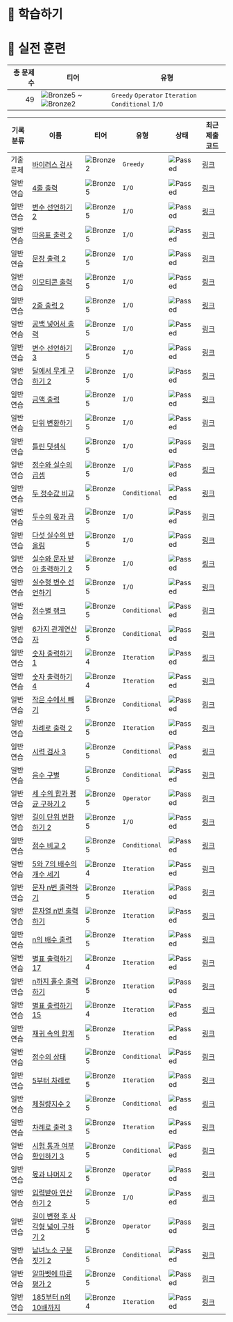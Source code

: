 # 📖 학습하기

# 🥇 실전 훈련
|총 문제 수|티어|유형|
|---:|---|---|
|49|![Bronze5][b5] ~ ![Bronze2][b2]|`Greedy` `Operator` `Iteration` `Conditional` `I/O`|

|기록분류|이름|티어|유형|상태|최근 제출 코드|
|---|---|---|---|---|---|
|기출문제|[바이러스 검사](https://www.codetree.ai/training-field/frequent-problems/problems/virus-detector)|![Bronze2][b2]|`Greedy`|![Passed][passed]|[링크](https://github.com/June060522/codetree-TILs/blob/main/240717/%EB%B0%94%EC%9D%B4%EB%9F%AC%EC%8A%A4%20%EA%B2%80%EC%82%AC/virus-detector.cpp)|
|일반 연습|[4줄 출력](https://www.codetree.ai/training-field/search/problems/print-four-lines)|![Bronze5][b5]|`I/O`|![Passed][passed]|[링크](https://github.com/June060522/codetree-TILs/blob/main/240717/4%EC%A4%84%20%EC%B6%9C%EB%A0%A5/print-four-lines.cpp)|
|일반 연습|[변수 선언하기 2](https://www.codetree.ai/training-field/search/problems/declaring-variables-2)|![Bronze5][b5]|`I/O`|![Passed][passed]|[링크](https://github.com/June060522/codetree-TILs/blob/main/240717/%EB%B3%80%EC%88%98%20%EC%84%A0%EC%96%B8%ED%95%98%EA%B8%B0%202/declaring-variables-2.cpp)|
|일반 연습|[따옴표 출력 2](https://www.codetree.ai/training-field/search/problems/print-quote-2)|![Bronze5][b5]|`I/O`|![Passed][passed]|[링크](https://github.com/June060522/codetree-TILs/blob/main/240717/%EB%94%B0%EC%98%B4%ED%91%9C%20%EC%B6%9C%EB%A0%A5%202/print-quote-2.cpp)|
|일반 연습|[문장 출력 2](https://www.codetree.ai/training-field/search/problems/sentence-output-2)|![Bronze5][b5]|`I/O`|![Passed][passed]|[링크](https://github.com/June060522/codetree-TILs/blob/main/240717/%EB%AC%B8%EC%9E%A5%20%EC%B6%9C%EB%A0%A5%202/sentence-output-2.cpp)|
|일반 연습|[이모티콘 출력](https://www.codetree.ai/training-field/search/problems/print-emoticon)|![Bronze5][b5]|`I/O`|![Passed][passed]|[링크](https://github.com/June060522/codetree-TILs/blob/main/240717/%EC%9D%B4%EB%AA%A8%ED%8B%B0%EC%BD%98%20%EC%B6%9C%EB%A0%A5/print-emoticon.cpp)|
|일반 연습|[2줄 출력 2](https://www.codetree.ai/training-field/search/problems/print-two-lines-2)|![Bronze5][b5]|`I/O`|![Passed][passed]|[링크](https://github.com/June060522/codetree-TILs/blob/main/240717/2%EC%A4%84%20%EC%B6%9C%EB%A0%A5%202/print-two-lines-2.cpp)|
|일반 연습|[공백 넣어서 출력](https://www.codetree.ai/training-field/search/problems/insert-space-and-print)|![Bronze5][b5]|`I/O`|![Passed][passed]|[링크](https://github.com/June060522/codetree-TILs/blob/main/240717/%EA%B3%B5%EB%B0%B1%20%EB%84%A3%EC%96%B4%EC%84%9C%20%EC%B6%9C%EB%A0%A5/insert-space-and-print.cpp)|
|일반 연습|[변수 선언하기 3](https://www.codetree.ai/training-field/search/problems/declaring-variables-3)|![Bronze5][b5]|`I/O`|![Passed][passed]|[링크](https://github.com/June060522/codetree-TILs/blob/main/240717/%EB%B3%80%EC%88%98%20%EC%84%A0%EC%96%B8%ED%95%98%EA%B8%B0%203/declaring-variables-3.cpp)|
|일반 연습|[달에서 무게 구하기 2](https://www.codetree.ai/training-field/search/problems/weight-on-the-moon-2)|![Bronze5][b5]|`I/O`|![Passed][passed]|[링크](https://github.com/June060522/codetree-TILs/blob/main/240717/%EB%8B%AC%EC%97%90%EC%84%9C%20%EB%AC%B4%EA%B2%8C%20%EA%B5%AC%ED%95%98%EA%B8%B0%202/weight-on-the-moon-2.cpp)|
|일반 연습|[금액 출력](https://www.codetree.ai/training-field/search/problems/output-amount)|![Bronze5][b5]|`I/O`|![Passed][passed]|[링크](https://github.com/June060522/codetree-TILs/blob/main/240717/%EA%B8%88%EC%95%A1%20%EC%B6%9C%EB%A0%A5/output-amount.cpp)|
|일반 연습|[단위 변환하기](https://www.codetree.ai/training-field/search/problems/change-unit)|![Bronze5][b5]|`I/O`|![Passed][passed]|[링크](https://github.com/June060522/codetree-TILs/blob/main/240717/%EB%8B%A8%EC%9C%84%20%EB%B3%80%ED%99%98%ED%95%98%EA%B8%B0/change-unit.cpp)|
|일반 연습|[틀린 덧셈식](https://www.codetree.ai/training-field/search/problems/incorrect-addition-expression)|![Bronze5][b5]|`I/O`|![Passed][passed]|[링크](https://github.com/June060522/codetree-TILs/blob/main/240717/%ED%8B%80%EB%A6%B0%20%EB%8D%A7%EC%85%88%EC%8B%9D/incorrect-addition-expression.cpp)|
|일반 연습|[정수와 실수의 곱셈](https://www.codetree.ai/training-field/search/problems/multiplication-of-integers-and-real-numbers)|![Bronze5][b5]|`I/O`|![Passed][passed]|[링크](https://github.com/June060522/codetree-TILs/blob/main/240717/%EC%A0%95%EC%88%98%EC%99%80%20%EC%8B%A4%EC%88%98%EC%9D%98%20%EA%B3%B1%EC%85%88/multiplication-of-integers-and-real-numbers.cpp)|
|일반 연습|[두 정수값 비교](https://www.codetree.ai/training-field/search/problems/compare-two-integer-values)|![Bronze5][b5]|`Conditional`|![Passed][passed]|[링크](https://github.com/June060522/codetree-TILs/blob/main/240717/%EB%91%90%20%EC%A0%95%EC%88%98%EA%B0%92%20%EB%B9%84%EA%B5%90/compare-two-integer-values.cpp)|
|일반 연습|[두수의 몫과 곱](https://www.codetree.ai/training-field/search/problems/quotient-and-multiple-two-numbers)|![Bronze5][b5]|`I/O`|![Passed][passed]|[링크](https://github.com/June060522/codetree-TILs/blob/main/240717/%EB%91%90%EC%88%98%EC%9D%98%20%EB%AA%AB%EA%B3%BC%20%EA%B3%B1/quotient-and-multiple-two-numbers.cpp)|
|일반 연습|[다섯 실수의 반올림](https://www.codetree.ai/training-field/search/problems/rounding-of-five-actual-numbers)|![Bronze5][b5]|`I/O`|![Passed][passed]|[링크](https://github.com/June060522/codetree-TILs/blob/main/240717/%EB%8B%A4%EC%84%AF%20%EC%8B%A4%EC%88%98%EC%9D%98%20%EB%B0%98%EC%98%AC%EB%A6%BC/rounding-of-five-actual-numbers.cpp)|
|일반 연습|[실수와 문자 받아 출력하기 2](https://www.codetree.ai/training-field/search/problems/print-number--and-letter-2)|![Bronze5][b5]|`I/O`|![Passed][passed]|[링크](https://github.com/June060522/codetree-TILs/blob/main/240717/%EC%8B%A4%EC%88%98%EC%99%80%20%EB%AC%B8%EC%9E%90%20%EB%B0%9B%EC%95%84%20%EC%B6%9C%EB%A0%A5%ED%95%98%EA%B8%B0%202/print-number--and-letter-2.cpp)|
|일반 연습|[실수형 변수 선언하기](https://www.codetree.ai/training-field/search/problems/declare-real-variable)|![Bronze5][b5]|`I/O`|![Passed][passed]|[링크](https://github.com/June060522/codetree-TILs/blob/main/240717/%EC%8B%A4%EC%88%98%ED%98%95%20%EB%B3%80%EC%88%98%20%EC%84%A0%EC%96%B8%ED%95%98%EA%B8%B0/declare-real-variable.cpp)|
|일반 연습|[점수별 랭크](https://www.codetree.ai/training-field/search/problems/rank-by-score)|![Bronze5][b5]|`Conditional`|![Passed][passed]|[링크](https://github.com/June060522/codetree-TILs/blob/main/240717/%EC%A0%90%EC%88%98%EB%B3%84%20%EB%9E%AD%ED%81%AC/rank-by-score.cpp)|
|일반 연습|[6가지 관계연산자](https://www.codetree.ai/training-field/search/problems/six-relational-operators)|![Bronze5][b5]|`Conditional`|![Passed][passed]|[링크](https://github.com/June060522/codetree-TILs/blob/main/240717/6%EA%B0%80%EC%A7%80%20%EA%B4%80%EA%B3%84%EC%97%B0%EC%82%B0%EC%9E%90/six-relational-operators.cpp)|
|일반 연습|[숫자 출력하기 1](https://www.codetree.ai/training-field/search/problems/print-number-rectangle-1)|![Bronze4][b4]|`Iteration`|![Passed][passed]|[링크](https://github.com/June060522/codetree-TILs/blob/main/240717/%EC%88%AB%EC%9E%90%20%EC%B6%9C%EB%A0%A5%ED%95%98%EA%B8%B0%201/print-number-rectangle-1.cpp)|
|일반 연습|[숫자 출력하기 4](https://www.codetree.ai/training-field/search/problems/print-number-rectangle-4)|![Bronze4][b4]|`Iteration`|![Passed][passed]|[링크](https://github.com/June060522/codetree-TILs/blob/main/240717/%EC%88%AB%EC%9E%90%20%EC%B6%9C%EB%A0%A5%ED%95%98%EA%B8%B0%204/print-number-rectangle-4.cpp)|
|일반 연습|[작은 수에서 빼기](https://www.codetree.ai/training-field/search/problems/subtract-from-small-number)|![Bronze5][b5]|`Conditional`|![Passed][passed]|[링크](https://github.com/June060522/codetree-TILs/blob/main/240717/%EC%9E%91%EC%9D%80%20%EC%88%98%EC%97%90%EC%84%9C%20%EB%B9%BC%EA%B8%B0/subtract-from-small-number.cpp)|
|일반 연습|[차례로 출력 2](https://www.codetree.ai/training-field/search/problems/print-in-order-2)|![Bronze5][b5]|`Iteration`|![Passed][passed]|[링크](https://github.com/June060522/codetree-TILs/blob/main/240717/%EC%B0%A8%EB%A1%80%EB%A1%9C%20%EC%B6%9C%EB%A0%A5%202/print-in-order-2.cpp)|
|일반 연습|[시력 검사 3](https://www.codetree.ai/training-field/search/problems/eye-test-3)|![Bronze5][b5]|`Conditional`|![Passed][passed]|[링크](https://github.com/June060522/codetree-TILs/blob/main/240717/%EC%8B%9C%EB%A0%A5%20%EA%B2%80%EC%82%AC%203/eye-test-3.cpp)|
|일반 연습|[음수 구별](https://www.codetree.ai/training-field/search/problems/distinguish-negative-number)|![Bronze5][b5]|`Conditional`|![Passed][passed]|[링크](https://github.com/June060522/codetree-TILs/blob/main/240717/%EC%9D%8C%EC%88%98%20%EA%B5%AC%EB%B3%84/distinguish-negative-number.cpp)|
|일반 연습|[세 수의 합과 평균 구하기 2](https://www.codetree.ai/training-field/search/problems/sum-and-mean-of-three-numbers-2)|![Bronze5][b5]|`Operator`|![Passed][passed]|[링크](https://github.com/June060522/codetree-TILs/blob/main/240717/%EC%84%B8%20%EC%88%98%EC%9D%98%20%ED%95%A9%EA%B3%BC%20%ED%8F%89%EA%B7%A0%20%EA%B5%AC%ED%95%98%EA%B8%B0%202/sum-and-mean-of-three-numbers-2.cpp)|
|일반 연습|[길이 단위 변환하기 2](https://www.codetree.ai/training-field/search/problems/change-length-unit-2)|![Bronze5][b5]|`I/O`|![Passed][passed]|[링크](https://github.com/June060522/codetree-TILs/blob/main/240717/%EA%B8%B8%EC%9D%B4%20%EB%8B%A8%EC%9C%84%20%EB%B3%80%ED%99%98%ED%95%98%EA%B8%B0%202/change-length-unit-2.cpp)|
|일반 연습|[점수 비교 2](https://www.codetree.ai/training-field/search/problems/score-comparison-2)|![Bronze5][b5]|`Conditional`|![Passed][passed]|[링크](https://github.com/June060522/codetree-TILs/blob/main/240717/%EC%A0%90%EC%88%98%20%EB%B9%84%EA%B5%90%202/score-comparison-2.cpp)|
|일반 연습|[5와 7의 배수의 개수 세기](https://www.codetree.ai/training-field/search/problems/counting-the-number-of-multiples-of-5-and-7)|![Bronze4][b4]|`Iteration`|![Passed][passed]|[링크](https://github.com/June060522/codetree-TILs/blob/main/240717/5%EC%99%80%207%EC%9D%98%20%EB%B0%B0%EC%88%98%EC%9D%98%20%EA%B0%9C%EC%88%98%20%EC%84%B8%EA%B8%B0/counting-the-number-of-multiples-of-5-and-7.cpp)|
|일반 연습|[문자 n번 출력하기](https://www.codetree.ai/training-field/search/problems/print-char-n-times)|![Bronze5][b5]|`Iteration`|![Passed][passed]|[링크](https://github.com/June060522/codetree-TILs/blob/main/240717/%EB%AC%B8%EC%9E%90%20n%EB%B2%88%20%EC%B6%9C%EB%A0%A5%ED%95%98%EA%B8%B0/print-char-n-times.cpp)|
|일반 연습|[문자열 n번 출력하기](https://www.codetree.ai/training-field/search/problems/output-string-n-times)|![Bronze5][b5]|`Iteration`|![Passed][passed]|[링크](https://github.com/June060522/codetree-TILs/blob/main/240717/%EB%AC%B8%EC%9E%90%EC%97%B4%20n%EB%B2%88%20%EC%B6%9C%EB%A0%A5%ED%95%98%EA%B8%B0/output-string-n-times.cpp)|
|일반 연습|[n의 배수 출력](https://www.codetree.ai/training-field/search/problems/multiples-output-of-n)|![Bronze5][b5]|`Iteration`|![Passed][passed]|[링크](https://github.com/June060522/codetree-TILs/blob/main/240717/n%EC%9D%98%20%EB%B0%B0%EC%88%98%20%EC%B6%9C%EB%A0%A5/multiples-output-of-n.cpp)|
|일반 연습|[별표 출력하기 17](https://www.codetree.ai/training-field/search/problems/print-star-17)|![Bronze4][b4]|`Iteration`|![Passed][passed]|[링크](https://github.com/June060522/codetree-TILs/blob/main/240717/%EB%B3%84%ED%91%9C%20%EC%B6%9C%EB%A0%A5%ED%95%98%EA%B8%B0%2017/print-star-17.cpp)|
|일반 연습|[n까지 홀수 출력하기](https://www.codetree.ai/training-field/search/problems/output-odd-numbers-up-to-n)|![Bronze5][b5]|`Iteration`|![Passed][passed]|[링크](https://github.com/June060522/codetree-TILs/blob/main/240717/n%EA%B9%8C%EC%A7%80%20%ED%99%80%EC%88%98%20%EC%B6%9C%EB%A0%A5%ED%95%98%EA%B8%B0/output-odd-numbers-up-to-n.cpp)|
|일반 연습|[별표 출력하기 15](https://www.codetree.ai/training-field/search/problems/print-star-15)|![Bronze4][b4]|`Iteration`|![Passed][passed]|[링크](https://github.com/June060522/codetree-TILs/blob/main/240717/%EB%B3%84%ED%91%9C%20%EC%B6%9C%EB%A0%A5%ED%95%98%EA%B8%B0%2015/print-star-15.cpp)|
|일반 연습|[재귀 속의 합계](https://www.codetree.ai/training-field/search/problems/sum-in-recursive-state)|![Bronze5][b5]|`Iteration`|![Passed][passed]|[링크](https://github.com/June060522/codetree-TILs/blob/main/240717/%EC%9E%AC%EA%B7%80%20%EC%86%8D%EC%9D%98%20%ED%95%A9%EA%B3%84/sum-in-recursive-state.cpp)|
|일반 연습|[정수의 상태](https://www.codetree.ai/training-field/search/problems/state-of-an-integer)|![Bronze5][b5]|`Conditional`|![Passed][passed]|[링크](https://github.com/June060522/codetree-TILs/blob/main/240717/%EC%A0%95%EC%88%98%EC%9D%98%20%EC%83%81%ED%83%9C/state-of-an-integer.cpp)|
|일반 연습|[5부터 차례로](https://www.codetree.ai/training-field/search/problems/in-order-of-five)|![Bronze5][b5]|`Iteration`|![Passed][passed]|[링크](https://github.com/June060522/codetree-TILs/blob/main/240717/5%EB%B6%80%ED%84%B0%20%EC%B0%A8%EB%A1%80%EB%A1%9C/in-order-of-five.cpp)|
|일반 연습|[체질량지수 2](https://www.codetree.ai/training-field/search/problems/bmi-2)|![Bronze5][b5]|`Conditional`|![Passed][passed]|[링크](https://github.com/June060522/codetree-TILs/blob/main/240717/%EC%B2%B4%EC%A7%88%EB%9F%89%EC%A7%80%EC%88%98%202/bmi-2.cpp)|
|일반 연습|[차례로 출력 3](https://www.codetree.ai/training-field/search/problems/print-in-order-3)|![Bronze5][b5]|`Iteration`|![Passed][passed]|[링크](https://github.com/June060522/codetree-TILs/blob/main/240717/%EC%B0%A8%EB%A1%80%EB%A1%9C%20%EC%B6%9C%EB%A0%A5%203/print-in-order-3.cpp)|
|일반 연습|[시험 통과 여부 확인하기 3](https://www.codetree.ai/training-field/search/problems/verify-test-passed-3)|![Bronze5][b5]|`Conditional`|![Passed][passed]|[링크](https://github.com/June060522/codetree-TILs/blob/main/240717/%EC%8B%9C%ED%97%98%20%ED%86%B5%EA%B3%BC%20%EC%97%AC%EB%B6%80%20%ED%99%95%EC%9D%B8%ED%95%98%EA%B8%B0%203/verify-test-passed-3.cpp)|
|일반 연습|[몫과 나머지 2](https://www.codetree.ai/training-field/search/problems/quotient-remainder-2)|![Bronze5][b5]|`Operator`|![Passed][passed]|[링크](https://github.com/June060522/codetree-TILs/blob/main/240717/%EB%AA%AB%EA%B3%BC%20%EB%82%98%EB%A8%B8%EC%A7%80%202/quotient-remainder-2.cpp)|
|일반 연습|[입력받아 연산하기 2](https://www.codetree.ai/training-field/search/problems/take-input-and-operate-2)|![Bronze5][b5]|`I/O`|![Passed][passed]|[링크](https://github.com/June060522/codetree-TILs/blob/main/240717/%EC%9E%85%EB%A0%A5%EB%B0%9B%EC%95%84%20%EC%97%B0%EC%82%B0%ED%95%98%EA%B8%B0%202/take-input-and-operate-2.cpp)|
|일반 연습|[길이 변형 후 사각형 넓이 구하기 2](https://www.codetree.ai/training-field/search/problems/square-width-after-length-change-2)|![Bronze5][b5]|`Operator`|![Passed][passed]|[링크](https://github.com/June060522/codetree-TILs/blob/main/240717/%EA%B8%B8%EC%9D%B4%20%EB%B3%80%ED%98%95%20%ED%9B%84%20%EC%82%AC%EA%B0%81%ED%98%95%20%EB%84%93%EC%9D%B4%20%EA%B5%AC%ED%95%98%EA%B8%B0%202/square-width-after-length-change-2.cpp)|
|일반 연습|[남녀노소 구분짓기 2](https://www.codetree.ai/training-field/search/problems/sex-and-age-2)|![Bronze5][b5]|`Conditional`|![Passed][passed]|[링크](https://github.com/June060522/codetree-TILs/blob/main/240717/%EB%82%A8%EB%85%80%EB%85%B8%EC%86%8C%20%EA%B5%AC%EB%B6%84%EC%A7%93%EA%B8%B0%202/sex-and-age-2.cpp)|
|일반 연습|[알파벳에 따른 평가 2](https://www.codetree.ai/training-field/search/problems/evaluation-by-alphabet-2)|![Bronze5][b5]|`Conditional`|![Passed][passed]|[링크](https://github.com/June060522/codetree-TILs/blob/main/240717/%EC%95%8C%ED%8C%8C%EB%B2%B3%EC%97%90%20%EB%94%B0%EB%A5%B8%20%ED%8F%89%EA%B0%80%202/evaluation-by-alphabet-2.cpp)|
|일반 연습|[185부터 n의 10배까지](https://www.codetree.ai/training-field/search/problems/from-185-to-10-times-n)|![Bronze4][b4]|`Iteration`|![Passed][passed]|[링크](https://github.com/June060522/codetree-TILs/blob/main/240717/185%EB%B6%80%ED%84%B0%20n%EC%9D%98%2010%EB%B0%B0%EA%B9%8C%EC%A7%80/from-185-to-10-times-n.cpp)|










[b5]: https://img.shields.io/badge/Bronze_5-%235D3E31.svg
[b4]: https://img.shields.io/badge/Bronze_4-%235D3E31.svg
[b3]: https://img.shields.io/badge/Bronze_3-%235D3E31.svg
[b2]: https://img.shields.io/badge/Bronze_2-%235D3E31.svg
[b1]: https://img.shields.io/badge/Bronze_1-%235D3E31.svg
[s5]: https://img.shields.io/badge/Silver_5-%23394960.svg
[s4]: https://img.shields.io/badge/Silver_4-%23394960.svg
[s3]: https://img.shields.io/badge/Silver_3-%23394960.svg
[s2]: https://img.shields.io/badge/Silver_2-%23394960.svg
[s1]: https://img.shields.io/badge/Silver_1-%23394960.svg
[g5]: https://img.shields.io/badge/Gold_5-%23FFC433.svg
[g4]: https://img.shields.io/badge/Gold_4-%23FFC433.svg
[g3]: https://img.shields.io/badge/Gold_3-%23FFC433.svg
[g2]: https://img.shields.io/badge/Gold_2-%23FFC433.svg
[g1]: https://img.shields.io/badge/Gold_1-%23FFC433.svg
[p5]: https://img.shields.io/badge/Platinum_5-%2376DDD8.svg
[p4]: https://img.shields.io/badge/Platinum_4-%2376DDD8.svg
[p3]: https://img.shields.io/badge/Platinum_3-%2376DDD8.svg
[p2]: https://img.shields.io/badge/Platinum_2-%2376DDD8.svg
[p1]: https://img.shields.io/badge/Platinum_1-%2376DDD8.svg
[passed]: https://img.shields.io/badge/Passed-%23009D27.svg
[failed]: https://img.shields.io/badge/Failed-%23D24D57.svg
[easy]: https://img.shields.io/badge/쉬움-%235cb85c.svg?for-the-badge
[medium]: https://img.shields.io/badge/보통-%23FFC433.svg?for-the-badge
[hard]: https://img.shields.io/badge/어려움-%23D24D57.svg?for-the-badge